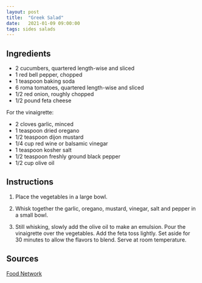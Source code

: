 ```yaml
---
layout: post
title:  "Greek Salad"
date:   2021-01-09 09:00:00
tags: sides salads
---
```


Ingredients
-----------
- 2 cucumbers, quartered length-wise and sliced
- 1 red bell pepper, chopped
- 1 teaspoon baking soda
- 6 roma tomatoes, quartered length-wise and sliced
- 1/2 red onion, roughly chopped
- 1/2 pound feta cheese

For the vinaigrette:

- 2 cloves garlic, minced
- 1 teaspoon dried oregano
- 1/2 teaspoon dijon mustard
- 1/4 cup red wine or balsamic vinegar
- 1 teaspoon kosher salt
- 1/2 teaspoon freshly ground black pepper
- 1/2 cup olive oil

Instructions
------------
1. Place the vegetables in a large bowl.

2. Whisk together the garlic, oregano, mustard, vinegar, salt and pepper in a small bowl.

3. Still whisking, slowly add the olive oil to make an emulsion. Pour the
   vinaigrette over the vegetables. Add the feta toss lightly.
   Set aside for 30 minutes to allow the flavors to blend. Serve at room
   temperature.


Sources
------
[Food Network](https://www.foodnetwork.com/recipes/ina-garten/greek-salad-recipe-1948517)

